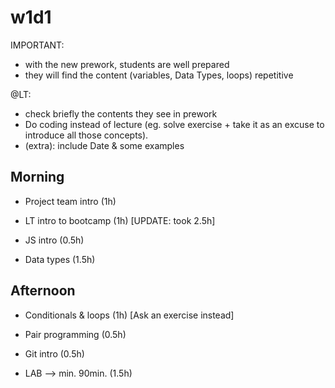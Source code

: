 
# w1d1

IMPORTANT: 
- with the new prework, students are well prepared
- they will find the content (variables, Data Types, loops) repetitive

@LT:
- check briefly the contents they see in prework
- Do coding instead of lecture (eg. solve exercise + take it as an excuse to introduce all those concepts).
- (extra): include Date & some examples


## Morning

- Project team intro (1h)

- LT intro to bootcamp (1h)  [UPDATE: took 2.5h]

- JS intro (0.5h)

- Data types (1.5h)


## Afternoon

- Conditionals & loops (1h)  [Ask an exercise instead]

- Pair programming (0.5h)
- Git intro (0.5h)

- LAB --> min. 90min. (1.5h)



